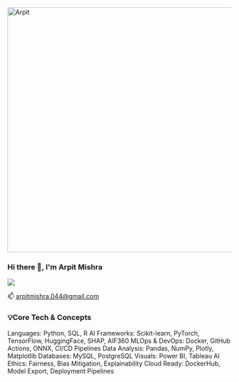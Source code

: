 <img src="https://i.imgur.com/EWMhlWD.jpg" alt="Arpit" width="850" height="550">


### Hi there 👋, I'm Arpit Mishra
![](https://komarev.com/ghpvc/?username=arpit044)



📫 arpitmishra.044@gmail.com

### 💡Core Tech & Concepts

Languages:       Python, SQL, R
AI Frameworks:   Scikit-learn, PyTorch, TensorFlow, HuggingFace, SHAP, AIF360
MLOps & DevOps:  Docker, GitHub Actions, ONNX, CI/CD Pipelines
Data Analysis:   Pandas, NumPy, Plotly, Matplotlib
Databases:       MySQL, PostgreSQL
Visuals:         Power BI, Tableau
AI Ethics:       Fairness, Bias Mitigation, Explainability
Cloud Ready:     DockerHub, Model Export, Deployment Pipelines




